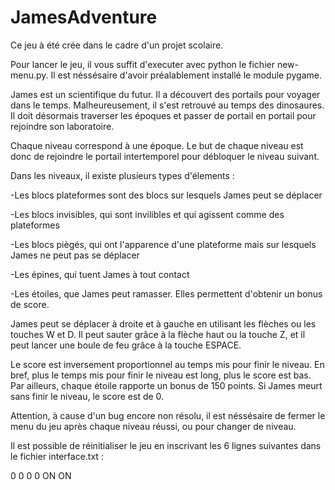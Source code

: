 # JamesAdventure

Ce jeu à été crée dans le cadre d'un projet scolaire.

Pour lancer le jeu, il vous suffit d'executer avec python le fichier new-menu.py. Il est néssésaire d'avoir préalablement installé le module pygame.

James est un scientifique du futur. Il a découvert des portails pour voyager dans le temps. Malheureusement, il s'est retrouvé au temps des dinosaures. Il doit désormais traverser les époques et passer de portail en portail pour rejoindre son laboratoire.

Chaque niveau correspond à une époque. Le but de chaque niveau est donc de rejoindre le portail intertemporel pour débloquer le niveau suivant.

Dans les niveaux, il existe plusieurs types d'élements :

-Les blocs plateformes sont des blocs sur lesquels James peut se déplacer

-Les blocs invisibles, qui sont invilibles et qui agissent comme des plateformes

-Les blocs piègés, qui ont l'apparence d'une plateforme mais sur lesquels James ne peut pas se déplacer

-Les épines, qui tuent James à tout contact

-Les étoiles, que James peut ramasser. Elles permettent d'obtenir un bonus de score.

James peut se déplacer à droite et à gauche en utilisant les flèches ou les touches W et D. Il peut sauter grâce à la flèche haut ou la touche Z, et il peut lancer une boule de feu grâce à la touche ESPACE.

Le score est inversement proportionnel au temps mis pour finir le niveau. En bref, plus le temps mis pour finir le niveau est long, plus le score est bas. Par ailleurs, chaque étoile rapporte un bonus de 150 points. Si James meurt sans finir le niveau, le score est de 0.

Attention, à cause d'un bug encore non résolu, il est néssésaire de fermer le menu du jeu après chaque niveau réussi, ou pour changer de niveau.

Il est possible de réinitialiser le jeu en inscrivant les 6 lignes suivantes dans le fichier interface.txt :

0
0
0
0
ON
ON
